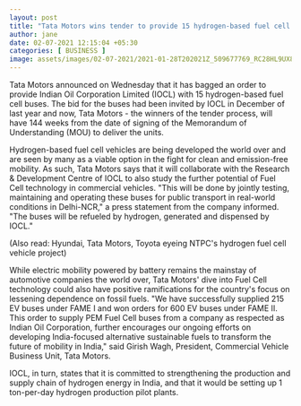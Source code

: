 ```yaml
---
layout: post
title: "Tata Motors wins tender to provide 15 hydrogen-based fuel cell buses to IOC"
author: jane 
date: 02-07-2021 12:15:04 +05:30 
categories: [ BUSINESS ] 
image: assets/images/02-07-2021/2021-01-28T202021Z_509677769_RC28HL9UX8XV_RTRMADP_3_GM-EMISSIONS_1611889131553_1611889141938_1625036678209.JPG
---
```

Tata Motors announced on Wednesday that it has bagged an order to provide Indian Oil Corporation Limited (IOCL) with 15 hydrogen-based fuel cell buses. The bid for the buses had been invited by IOCL in December of last year and now, Tata Motors - the winners of the tender process, will have 144 weeks from the date of signing of the Memorandum of Understanding (MOU) to deliver the units.

Hydrogen-based fuel cell vehicles are being developed the world over and are seen by many as a viable option in the fight for clean and emission-free mobility. As such, Tata Motors says that it will collaborate with the Research & Development Centre of IOCL to also study the further potential of Fuel Cell technology in commercial vehicles. "This will be done by jointly testing, maintaining and operating these buses for public transport in real-world conditions in Delhi-NCR," a press statement from the company informed. "The buses will be refueled by hydrogen, generated and dispensed by IOCL."

(Also read: Hyundai, Tata Motors, Toyota eyeing NTPC's hydrogen fuel cell vehicle project)

While electric mobility powered by battery remains the mainstay of automotive companies the world over, Tata Motors' dive into Fuel Cell technology could also have positive ramifications for the country's focus on lessening dependence on fossil fuels. "We have successfully supplied 215 EV buses under FAME I and won orders for 600 EV buses under FAME II. This order to supply PEM Fuel Cell buses from a company as respected as Indian Oil Corporation, further encourages our ongoing efforts on developing India-focused alternative sustainable fuels to transform the future of mobility in India," said Girish Wagh, President, Commercial Vehicle Business Unit, Tata Motors.

IOCL, in turn, states that it is committed to strengthening the production and supply chain of hydrogen energy in India, and that it would be setting up 1 ton-per-day hydrogen production pilot plants.